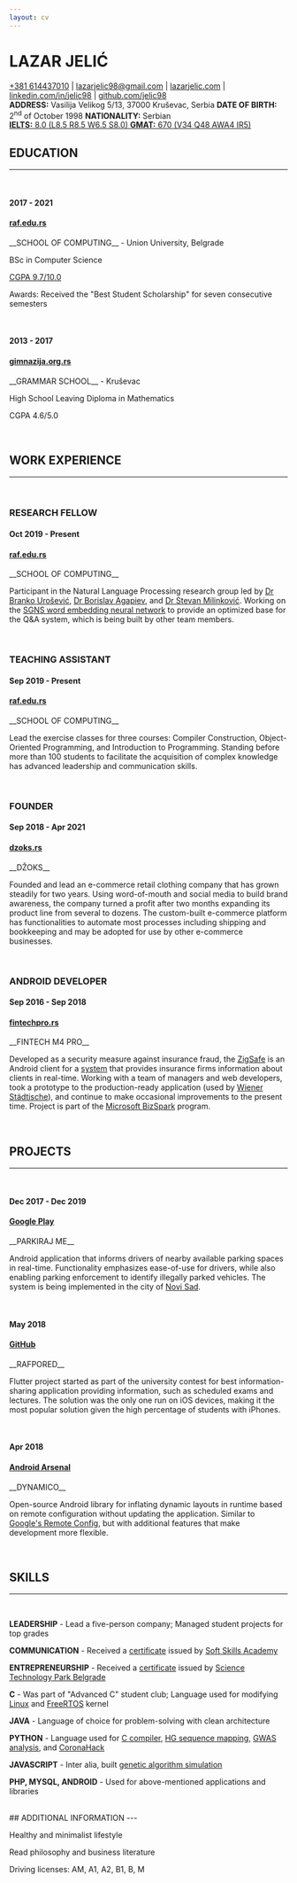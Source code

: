 ```yaml
---
layout: cv
---
```

# LAZAR JELIĆ

<div id="links">
<a href="tel:+381614437010">+381 614437010</a>
| <a href="mailto:lazarjelic98@gmail.com">lazarjelic98@gmail.com</a>
| <a href="https://www.lazarjelic.com">lazarjelic.com</a>
| <a href="https://www.linkedin.com/in/jelic98">linkedin.com/in/jelic98</a>
| <a href="https://www.github.com/jelic98">github.com/jelic98</a>
</div>

<div id="info">
<strong>ADDRESS:</strong>
Vasilija Velikog 5/13, 37000 Kruševac, Serbia
<strong>DATE OF BIRTH:</strong> 2<sup>nd</sup>
of October 1998
<strong>NATIONALITY:</strong>
Serbian
<br/>
<a href="https://www.lazarjelic.com/doc?res=ielts.jpeg">
<strong>IELTS:</strong>
8.0 (L8.5 R8.5 W6.5 S8.0)
</a>
<a href="https://www.lazarjelic.com/doc?res=gmat.jpeg">
<strong>GMAT:</strong>
670 (V34 Q48 AWA4 IR5)
</a>
</div>

## EDUCATION
---

<br/>

#### 2017 - 2021
#### [raf.edu.rs](https://raf.edu.rs/en/studies-eng/undergraduate-studies/computer-science)

<div class="up2" markdown="1">
__SCHOOL OF COMPUTING__ - Union University, Belgrade

BSc in Computer Science

[CGPA 9.7/10.0](https://www.lazarjelic.com/doc?res=academic_transcript.jpeg)

Awards: Received the "Best Student Scholarship" for seven consecutive semesters
</div>

<br/>

#### 2013 - 2017
#### [gimnazija.org.rs](http://gimnazija.org.rs)

<div class="up2" markdown="1">
__GRAMMAR SCHOOL__ - Kruševac

High School Leaving Diploma in Mathematics

CGPA 4.6/5.0
</div>

<br/>

## WORK EXPERIENCE
---

<br/>

### RESEARCH FELLOW
#### Oct 2019 - Present
#### [raf.edu.rs](https://raf.edu.rs/en)

<div class="up3" markdown="1">
__SCHOOL OF COMPUTING__

Participant in the Natural Language Processing research group led by
[Dr Branko Urošević](https://scholar.google.com/citations?user=yLkVO_gAAAAJ),
[Dr Borislav Agapiev](https://www.linkedin.com/in/borislavagapiev),
and
[Dr Stevan Milinković](https://www.raf.edu.rs/en/about-us1/teachers-and-associates/item/5718-milinkovic-a-stevan).
Working on the
[SGNS word embedding neural network](https://arxiv.org/pdf/1301.3781.pdf)
to provide an optimized base for the Q&A system,
which is being built by other team members.
</div>

<br/>

### TEACHING ASSISTANT
#### Sep 2019 - Present
#### [raf.edu.rs](https://raf.edu.rs/en)

<div class="up3" markdown="1">
__SCHOOL OF COMPUTING__

Lead the exercise classes for three courses: Compiler Construction,
Object-Oriented Programming, and Introduction to Programming.
Standing before more than 100 students to facilitate the acquisition of complex
knowledge has advanced leadership and communication skills.
</div>

<br/>

### FOUNDER
#### Sep 2018 - Apr 2021
#### [dzoks.rs](https://dzoks.rs)

<div class="up3" markdown="1">
__DŽOKS__

Founded and lead an e-commerce retail clothing company that has grown steadily for two
years. Using word-of-mouth and social media to build brand awareness,
the company turned a profit after two months expanding its product line from
several to dozens. The custom-built e-commerce platform has functionalities to
automate most processes including shipping and bookkeeping and may be adopted
for use by other e-commerce businesses.
</div>

<br/>

### ANDROID DEVELOPER
#### Sep 2016 - Sep 2018
#### [fintechpro.rs](https://fintechpro.rs)

<div class="up3" markdown="1">
__FINTECH M4 PRO__

Developed as a security measure against insurance fraud, the
[ZigSafe](https://play.google.com/store/apps/details?id=rs.fintechpro.zigsafe.lite)
is an Android client for a
[system](https://app.zigsafe.com/)
that provides insurance
firms information about clients in real-time. Working with a team of managers
and web developers, took a prototype to the production-ready application (used
by
[Wiener Städtische](https://wiener.co.rs)),
and continue to make occasional
improvements to the present time. Project is part of the
[Microsoft BizSpark](https://startups.microsoft.com)
program.
</div>

<br/>

## PROJECTS
---

<br/>

#### Dec 2017 - Dec 2019
#### [Google Play](https://play.google.com/store/apps/details?id=com.synvolt.parkirajme)

<div class="up2" markdown="1">
__PARKIRAJ ME__

Android application that informs drivers of nearby available parking spaces in
real-time. Functionality emphasizes ease-of-use for drivers,
while also enabling parking enforcement to identify illegally parked vehicles.
The system is being implemented in the city of
[Novi Sad](https://en.wikipedia.org/wiki/Novi_Sad).
</div>

<br/>

#### May 2018
#### [GitHub](https://www.github.com/jelic98/rafpored)

<div class="up2" markdown="1">
__RAFPORED__

Flutter project started as part of the university contest for best
information-sharing application providing information, such as scheduled exams
and lectures. The solution was the only one run on iOS devices, making it the
most popular solution given the high percentage of students with iPhones.
</div>

<br/>

#### Apr 2018
#### [Android Arsenal](https://android-arsenal.com/details/1/6926)

<div class="up2" markdown="1">
__DYNAMICO__

Open-source Android library for inflating dynamic layouts in runtime based
on remote configuration without updating the application. Similar to
[Google's Remote Config](https://firebase.google.com/docs/remote-config),
but with additional features that make development more flexible.
</div>

<br/>

## SKILLS
---

<br/>

__LEADERSHIP__ - Lead a five-person company;
Managed student projects for top grades

__COMMUNICATION__ - Received a
[certificate](https://www.lazarjelic.com/doc?res=ssa.jpeg)
issued by
[Soft Skills Academy](https://www.softskillsacademy.rs)

__ENTREPRENEURSHIP__ - Received a
[certificate](https://www.lazarjelic.com/doc?res=ntp.jpeg)
issued by
[Science Technology Park Belgrade](https://ntpark.rs/en)

__C__ - Was part of "Advanced C" student club;
Language used for modifying
[Linux](https://github.com/jelic98/raf_os)
and
[FreeRTOS](https://github.com/jelic98/raf_srv)
kernel

__JAVA__ - Language of choice for problem-solving with clean architecture

__PYTHON__ - Language used for
[C compiler](https://github.com/jelic98/c_compiler),
[HG sequence mapping](https://github.com/jelic98/raf_uub/blob/master/project_2/main.ipynb),
[GWAS analysis](https://github.com/jelic98/raf_uub/blob/master/project_1/main.ipynb),
and
[CoronaHack](https://github.com/jelic98/raf_du/blob/main/homework_1/main.ipynb)

__JAVASCRIPT__ - Inter alia, built
[genetic algorithm simulation](https://lazarjelic.com/ecloga/projects/genetic)

__PHP, MYSQL, ANDROID__ - Used for above-mentioned applications and libraries

<br/>

<div class="up1" markdown="1">
## ADDITIONAL INFORMATION
---
</div>


Healthy and minimalist lifestyle

Read philosophy and business literature

Driving licenses: AM, A1, A2, B1, B, M
